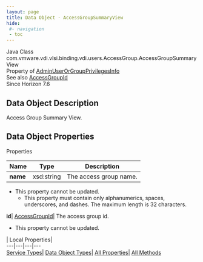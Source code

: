```yaml
---
layout: page
title: Data Object - AccessGroupSummaryView
hide:
 #- navigation
 - toc
---
```






Java Class
    com.vmware.vdi.vlsi.binding.vdi.users.AccessGroup.AccessGroupSummaryView  
Property of
     [AdminUserOrGroupPrivilegesInfo](vdi.users.AdminUserOrGroup.AdminUserOrGroupPrivilegesInfo.md#field_detail)  
See also
     [AccessGroupId](vdi.entity.AccessGroupId.md)  
Since 
    Horizon 7.6

## Data Object Description 

Access Group Summary View. 

## Data Object Properties

Properties

Name |  Type |  Description   
---|---|---  
**name**|  xsd:string|  The access group name.   


* This property cannot be updated.
  * This property must contain only alphanumerics, spaces, underscores, and dashes. The maximum length is 32 characters. 

  
**id**| [AccessGroupId](vdi.entity.AccessGroupId.md)|  The access group id.   


* This property cannot be updated.

  
  
  
 | Local Properties|   
---|---|---|---  
[Service Types](index-mo_types.md)| [Data Object Types](index-do_types.md)| [All Properties](index-properties.md)| [All Methods](index-methods.md)  
  
  


